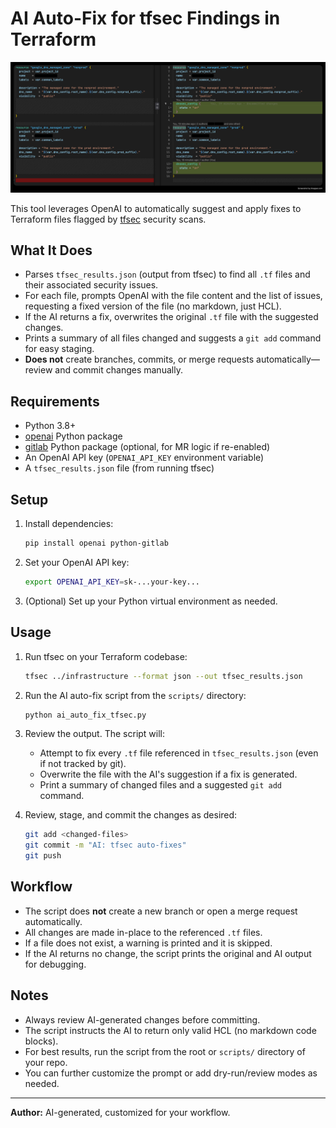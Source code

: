 # AI Auto-Fix for tfsec Findings in Terraform

![AI Security Bot](AI%20Security%20Bot.png)

This tool leverages OpenAI to automatically suggest and apply fixes to Terraform files flagged by [tfsec](https://github.com/aquasecurity/tfsec) security scans.

## What It Does

- Parses `tfsec_results.json` (output from tfsec) to find all `.tf` files and their associated security issues.
- For each file, prompts OpenAI with the file content and the list of issues, requesting a fixed version of the file (no markdown, just HCL).
- If the AI returns a fix, overwrites the original `.tf` file with the suggested changes.
- Prints a summary of all files changed and suggests a `git add` command for easy staging.
- **Does not** create branches, commits, or merge requests automatically—review and commit changes manually.

## Requirements

- Python 3.8+
- [openai](https://pypi.org/project/openai/) Python package
- [gitlab](https://pypi.org/project/python-gitlab/) Python package (optional, for MR logic if re-enabled)
- An OpenAI API key (`OPENAI_API_KEY` environment variable)
- A `tfsec_results.json` file (from running tfsec)

## Setup

1. Install dependencies:

   ```sh
   pip install openai python-gitlab
   ```

2. Set your OpenAI API key:

   ```sh
   export OPENAI_API_KEY=sk-...your-key...
   ```

3. (Optional) Set up your Python virtual environment as needed.

## Usage

1. Run tfsec on your Terraform codebase:

   ```sh
   tfsec ../infrastructure --format json --out tfsec_results.json
   ```

2. Run the AI auto-fix script from the `scripts/` directory:

   ```sh
   python ai_auto_fix_tfsec.py
   ```

3. Review the output. The script will:
   - Attempt to fix every `.tf` file referenced in `tfsec_results.json` (even if not tracked by git).
   - Overwrite the file with the AI's suggestion if a fix is generated.
   - Print a summary of changed files and a suggested `git add` command.

4. Review, stage, and commit the changes as desired:

   ```sh
   git add <changed-files>
   git commit -m "AI: tfsec auto-fixes"
   git push
   ```

## Workflow

- The script does **not** create a new branch or open a merge request automatically.
- All changes are made in-place to the referenced `.tf` files.
- If a file does not exist, a warning is printed and it is skipped.
- If the AI returns no change, the script prints the original and AI output for debugging.

## Notes

- Always review AI-generated changes before committing.
- The script instructs the AI to return only valid HCL (no markdown code blocks).
- For best results, run the script from the root or `scripts/` directory of your repo.
- You can further customize the prompt or add dry-run/review modes as needed.

---

**Author:** AI-generated, customized for your workflow.
